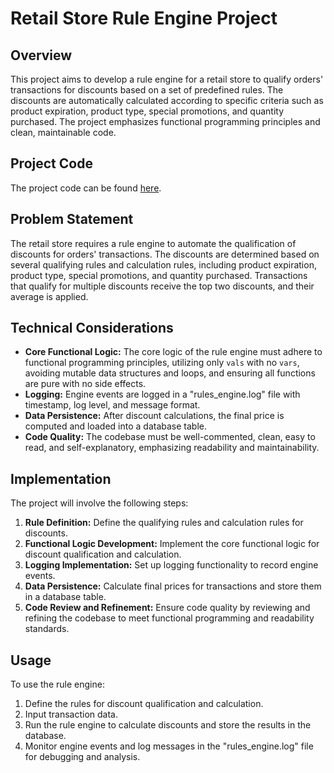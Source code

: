 # Retail Store Rule Engine Project

## Overview
This project aims to develop a rule engine for a retail store to qualify orders' transactions for discounts based on a set of predefined rules. The discounts are automatically calculated according to specific criteria such as product expiration, product type, special promotions, and quantity purchased. The project emphasizes functional programming principles and clean, maintainable code.

## Project Code
The project code can be found [here](https://github.com/MarkSamuell/Retail-Rule-Engine-with-Scala/tree/master/src/main/scala).

## Problem Statement
The retail store requires a rule engine to automate the qualification of discounts for orders' transactions. The discounts are determined based on several qualifying rules and calculation rules, including product expiration, product type, special promotions, and quantity purchased. Transactions that qualify for multiple discounts receive the top two discounts, and their average is applied.

## Technical Considerations
- **Core Functional Logic:** The core logic of the rule engine must adhere to functional programming principles, utilizing only `vals` with no `vars`, avoiding mutable data structures and loops, and ensuring all functions are pure with no side effects.
- **Logging:** Engine events are logged in a "rules_engine.log" file with timestamp, log level, and message format.
- **Data Persistence:** After discount calculations, the final price is computed and loaded into a database table.
- **Code Quality:** The codebase must be well-commented, clean, easy to read, and self-explanatory, emphasizing readability and maintainability.

## Implementation
The project will involve the following steps:
1. **Rule Definition:** Define the qualifying rules and calculation rules for discounts.
2. **Functional Logic Development:** Implement the core functional logic for discount qualification and calculation.
3. **Logging Implementation:** Set up logging functionality to record engine events.
4. **Data Persistence:** Calculate final prices for transactions and store them in a database table.
5. **Code Review and Refinement:** Ensure code quality by reviewing and refining the codebase to meet functional programming and readability standards.

## Usage
To use the rule engine:
1. Define the rules for discount qualification and calculation.
2. Input transaction data.
3. Run the rule engine to calculate discounts and store the results in the database.
4. Monitor engine events and log messages in the "rules_engine.log" file for debugging and analysis.

